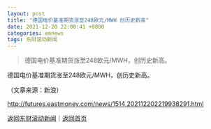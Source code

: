 ```yaml
---
layout: post
title: "德国电价基准期货涨至248欧元/MWH 创历史新高"
date: 2021-12-20 22:00:41 +0800
categories: emnews
tags: 东财滚动新闻
---
```

> 德国电价基准期货涨至248欧元/MWH，创历史新高。

<p>德国电价基准期货涨至248欧元/MWH，创历史新高。 </p><p class="em_media">（文章来源：新浪）</p>

<http://futures.eastmoney.com/news/1514,202112202219938291.html>

[返回东财滚动新闻](//finews.withounder.com/emnews/)｜[返回首页](//finews.withounder.com/)
